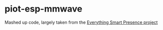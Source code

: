 # piot-esp-mmwave

Mashed up code, largely taken from the [Everything Smart Presence project](https://github.com/EverythingSmartHome/everything-presence-one)
